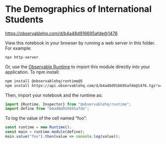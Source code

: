 # The Demographics of International Students

https://observablehq.com/d/b4a48d916695afde@1476

View this notebook in your browser by running a web server in this folder. For
example:

~~~sh
npx http-server
~~~

Or, use the [Observable Runtime](https://github.com/observablehq/runtime) to
import this module directly into your application. To npm install:

~~~sh
npm install @observablehq/runtime@5
npm install https://api.observablehq.com/d/b4a48d916695afde@1476.tgz?v=3
~~~

Then, import your notebook and the runtime as:

~~~js
import {Runtime, Inspector} from "@observablehq/runtime";
import define from "b4a48d916695afde";
~~~

To log the value of the cell named “foo”:

~~~js
const runtime = new Runtime();
const main = runtime.module(define);
main.value("foo").then(value => console.log(value));
~~~
